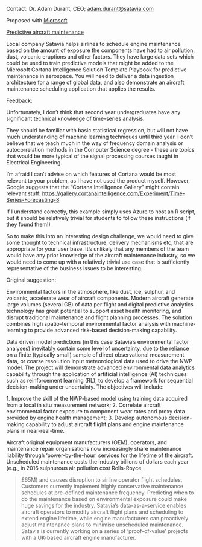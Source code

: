 Contact: Dr. Adam Durant, CEO; adam.durant@satavia.com

Proposed with [Microsoft](Microsoft "wikilink")

[Predictive aircraft
maintenance](Predictive_aircraft_maintenance "wikilink")

Local company Satavia helps airlines to schedule engine maintenance
based on the amount of exposure the components have had to air
pollution, dust, volcanic eruptions and other factors. They have large
data sets which could be used to train predictive models that might be
added to the Microsoft Cortana Intelligence Solution Template Playbook
for predictive maintenance in aerospace. You will need to deliver a data
ingestion architecture for a range of global data, and also demonstrate
an aircraft maintenance scheduling application that applies the results.

Feedback:

Unfortunately, I don’t think that second year undergraduates have any
significant technical knowledge of time-series analysis.

They should be familiar with basic statistical regression, but will not
have much understanding of machine learning techniques until third year.
I don’t believe that we teach much in the way of frequency domain
analysis or autocorrelation methods in the Computer Science degree -
these are topics that would be more typical of the signal processing
courses taught in Electrical Engineering.

I’m afraid I can’t advise on which features of Cortana would be most
relevant to your problem, as I have not used the product myself.
However, Google suggests that the “Cortana Intelligence Gallery” might
contain relevant stuff:
<https://gallery.cortanaintelligence.com/Experiment/Time-Series-Forecasting-8>

If I understand correctly, this example simply uses Azure to host an R
script, but it should be relatively trivial for students to follow these
instructions (if they found them!)

So to make this into an interesting design challenge, we would need to
give some thought to technical infrastructure, delivery mechanisms etc,
that are appropriate for your user base. It’s unlikely that any members
of the team would have any prior knowledge of the aircraft maintenance
industry, so we would need to come up with a relatively trivial use case
that is sufficiently representative of the business issues to be
interesting.

Original suggestion:

Environmental factors in the atmosphere, like dust, ice, sulphur, and
volcanic, accelerate wear of aircraft components. Modern aircraft
generate large volumes (several GB) of data per flight and digital
predictive analytics technology has great potential to support asset
health monitoring, and disrupt traditional maintenance and flight
planning processes. The solution combines high spatio-temporal
environmental factor analysis with machine-learning to provide advanced
risk-based decision-making capability.

Data driven model predictions (in this case Satavia’s environmental
factor analyses) inevitably contain some level of uncertainty, due to
the reliance on a finite (typically small) sample of direct
observational measurement data, or coarse resolution input
meteorological data used to drive the NWP model. The project will
demonstrate advanced environmental data analytics capability through the
application of artificial intelligence (AI) techniques such as
reinforcement learning (RL), to develop a framework for sequential
decision-making under uncertainty. The objectives will include:

1\. Improve the skill of the NWP-based model using training data
acquired from a local in situ measurement network; 2. Correlate aircraft
environmental factor exposure to component wear rates and proxy data
provided by engine health management; 3. Develop autonomous
decision-making capability to adjust aircraft flight plans and engine
maintenance plans in near-real-time.

Aircraft original equipment manufacturers (OEM), operators, and
maintenance repair organisations now increasingly share maintenance
liability through ‘power-by-the-hour’ services for the lifetime of the
aircraft. Unscheduled maintenance costs the industry billions of dollars
each year (e.g., in 2016 sulphurous air pollution cost Rolls-Royce
>£65M) and causes disruption to airline operator flight schedules.
Customers currently implement highly conservative maintenance schedules
at pre-defined maintenance frequency. Predicting when to do the
maintenance based on environmental exposure could make huge savings for
the industry. Satavia’s data-as-a-service enables aircraft operators to
modify aircraft flight plans and scheduling to extend engine lifetime,
while engine manufacturers can proactively adjust maintenance plans to
minimise unscheduled maintenance. Satavia is currently working on a
series of ‘proof-of-value’ projects with a UK-based aircraft engine
manufacturer.